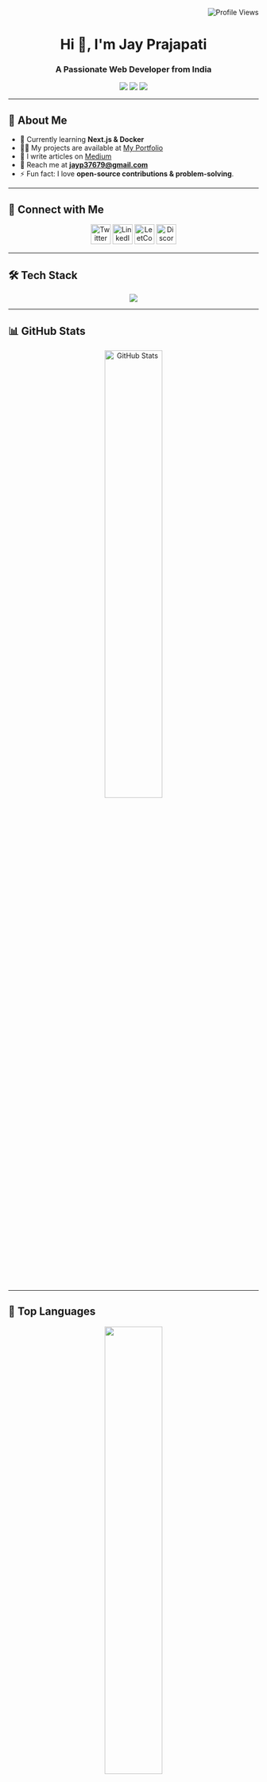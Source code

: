 <p align="right">
  <img src="https://komarev.com/ghpvc/?username=jayprajapati19&label=Profile%20views&color=0e75b6&style=flat" alt="Profile Views" />
</p>

<h1 align="center">Hi 👋, I'm Jay Prajapati</h1>
<h3 align="center">A Passionate Web Developer from India</h3>

<p align="center">
  <a href="https://jayprajapati.vercel.app/"><img src="https://img.shields.io/badge/Portfolio-%23000000.svg?style=for-the-badge&logo=vercel&logoColor=white" /></a>
  <a href="https://www.linkedin.com/in/jay-prajapati-/"><img src="https://img.shields.io/badge/LinkedIn-%230077B5.svg?style=for-the-badge&logo=linkedin&logoColor=white" /></a>
  <a href="https://medium.com/@jayp37679"><img src="https://img.shields.io/badge/Medium-%23000000.svg?style=for-the-badge&logo=medium&logoColor=white" /></a>
</p>

---

## 🚀 **About Me**
- 🌱 Currently learning **Next.js & Docker**
- 👨‍💻 My projects are available at [My Portfolio](https://jayprajapati.vercel.app/)
- 📝 I write articles on [Medium](https://medium.com/@jayp37679)
- 📧 Reach me at **jayp37679@gmail.com**
- ⚡ Fun fact: I love **open-source contributions & problem-solving**.

---

## 🔗 **Connect with Me**
<p align="center">
  <a href="https://twitter.com/jayprajapati193"><img src="https://raw.githubusercontent.com/rahuldkjain/github-profile-readme-generator/master/src/images/icons/Social/twitter.svg" alt="Twitter" width="40" /></a>
  <a href="https://www.linkedin.com/in/jay-prajapati-/"><img src="https://raw.githubusercontent.com/rahuldkjain/github-profile-readme-generator/master/src/images/icons/Social/linked-in-alt.svg" alt="LinkedIn" width="40" /></a>
  <a href="https://leetcode.com/prajapati_jay/"><img src="https://raw.githubusercontent.com/rahuldkjain/github-profile-readme-generator/master/src/images/icons/Social/leet-code.svg" alt="LeetCode" width="40" /></a>
  <a href="https://discord.com/channels/@me/1262099606037205073"><img src="https://raw.githubusercontent.com/rahuldkjain/github-profile-readme-generator/master/src/images/icons/Social/discord.svg" alt="Discord" width="40" /></a>
</p>

---

## 🛠 **Tech Stack**
<p align="center">
  <img src="https://skillicons.dev/icons?i=next,react,javascript,typescript,tailwind,html,css,nodejs,express,mongodb,postgresql,mysql,prisma,jest,figma,cpp,github,git,docker,redis,webpack&perline=7" />
</p>

---

## 📊 **GitHub Stats**
<div align="center">
  <a href="https://github.com/Jayprajapati19">
    <img src="https://github-readme-stats.vercel.app/api?username=Jayprajapati19&show_icons=true&theme=highcontrast&hide_border=true" alt="GitHub Stats" width="48%" />
  </a>
  <!-- <a href="https://github.com/Jayprajapati19">
    <img src="https://github-readme-streak-stats.herokuapp.com/?user=Jayprajapati19&theme=highcontrast&hide_border=true" alt="GitHub Streak" width="48%" />
  </a> -->
</div>

---

## 📌 **Top Languages**
<p align="center">
  <a href="https://github.com/Jayprajapati19">
    <img src="https://github-readme-stats.vercel.app/api/top-langs/?username=Jayprajapati19&hide=html,css&title_color=ffffff&text_color=c9cacc&icon_color=4AB197&theme=highcontrast&layout=compact" width="48%" />
  </a>
</p>

---

## 🔥 **GitHub Activity Graph**
<p align="center">
  <a href="https://github.com/Jayprajapati19/github-readme-activity-graph">
      <img src="https://github-readme-activity-graph.vercel.app/graph?username=Jayprajapati19&theme=high-contrast&bg_color=000000&color=4caf50&line=4caf50&point=ffffff&area=true&hide_border=true" />
  </a>
</p>

---

<!-- ## 🐍 **GitHub Contribution Snake Animation**
<div align="center">
  <picture>
    <source media="(prefers-color-scheme: dark)" srcset="https://raw.githubusercontent.com/Jayprajapati19/Jayprajapati19/output/github-contribution-grid-snake-dark.svg" />
    <source media="(prefers-color-scheme: light)" srcset="https://raw.githubusercontent.com/Jayprajapati19/Jayprajapati19/output/github-contribution-grid-snake.svg" />
    <img alt="GitHub Contribution Grid Snake" src="https://raw.githubusercontent.com/Jayprajapati19/Jayprajapati19/output/github-contribution-grid-snake.svg" />
  </picture>
</div>

--- -->

## 📜 **GitHub Trophies**
<p align="center">
  <a href="https://github.com/ryo-ma/github-profile-trophy">
    <img src="https://github-profile-trophy.vercel.app/?username=Jayprajapati19&theme=darkhub&margin-w=15&margin-h=15" />
  </a>
</p>

---


